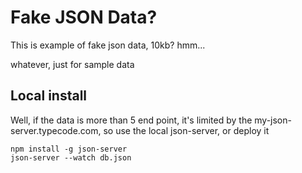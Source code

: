 # Fake JSON Data?

This is example of fake json data, 10kb? hmm... 

whatever, just for sample data

## Local install

Well, if the data is more than 5 end point, it's limited by the my-json-server.typecode.com, so use the local json-server, or deploy it

```
npm install -g json-server
json-server --watch db.json
```

